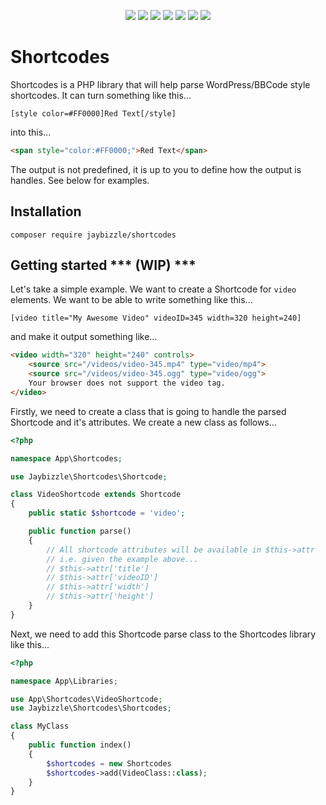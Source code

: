 <p align="center">
<a href="https://travis-ci.org/JayBizzle/Shortcodes"><img src="https://img.shields.io/travis/JayBizzle/Shortcodes/master.svg?style=flat-square" /></a>
<a href="https://packagist.org/packages/jaybizzle/Shortcodes"><img src="https://img.shields.io/packagist/dm/JayBizzle/Shortcodes.svg?style=flat-square" /></a>
<a href="https://scrutinizer-ci.com/g/JayBizzle/Shortcodes/?branch=master"><img src="https://img.shields.io/scrutinizer/g/JayBizzle/Shortcodes.svg?style=flat-square" /></a>
<a href="https://github.com/JayBizzle/Shortcodes"><img src="https://img.shields.io/badge/license-MIT-ff69b4.svg?style=flat-square" /></a>
<a href="https://packagist.org/packages/jaybizzle/Shortcodes"><img src="https://img.shields.io/packagist/v/jaybizzle/Shortcodes.svg?style=flat-square" /></a>
<a href="https://styleci.io/repos/95598948"><img src="https://styleci.io/repos/95598948/shield" /></a>
<a href="https://coveralls.io/github/JayBizzle/Shortcodes"><img src="https://img.shields.io/coveralls/JayBizzle/Shortcodes/master.svg?style=flat-square" /></a>
</p>

# Shortcodes

Shortcodes is a PHP library that will help parse WordPress/BBCode style shortcodes. It can turn something like this...

```bbcode
[style color=#FF0000]Red Text[/style]
```

into this...

```html
<span style="color:#FF0000;">Red Text</span>
```

The output is not predefined, it is up to you to define how the output is handles. See below for examples.

## Installation
```
composer require jaybizzle/shortcodes
```

## Getting started *** (WIP) ***
Let's take a simple example. We want to create a Shortcode for `video` elements. We want to be able to write something like this...
```bbcode
[video title="My Awesome Video" videoID=345 width=320 height=240]
```
and make it output something like...
```html
<video width="320" height="240" controls>
    <source src="/videos/video-345.mp4" type="video/mp4">
    <source src="/videos/video-345.ogg" type="video/ogg">
    Your browser does not support the video tag.
</video>
```

Firstly, we need to create a class that is going to handle the parsed Shortcode and it's attributes. We create a new class as follows...
```php
<?php

namespace App\Shortcodes;

use Jaybizzle\Shortcodes\Shortcode;

class VideoShortcode extends Shortcode
{
    public static $shortcode = 'video';

    public function parse()
    {
        // All shortcode attributes will be available in $this->attr
        // i.e. given the example above...
        // $this->attr['title']
        // $this->attr['videoID']
        // $this->attr['width']
        // $this->attr['height']
    }
}
```

Next, we need to add this Shortcode parse class to the Shortcodes library like this...
```php
<?php

namespace App\Libraries;

use App\Shortcodes\VideoShortcode;
use Jaybizzle\Shortcodes\Shortcodes;

class MyClass
{
    public function index()
    {
        $shortcodes = new Shortcodes
        $shortcodes->add(VideoClass::class);
    }
}
```
